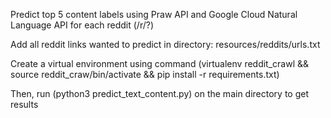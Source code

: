 Predict top 5 content labels using Praw API and Google Cloud Natural Language API for each reddit (/r/?)

Add all reddit links wanted to predict in directory: resources/reddits/urls.txt 

Create a virtual environment using command (virtualenv reddit_crawl && source reddit_craw/bin/activate && pip install -r requirements.txt) 

Then, run (python3 predict_text_content.py) on the main directory to get results 
